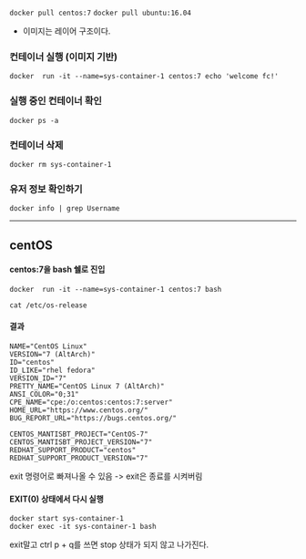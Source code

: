 `docker pull centos:7`
`docker pull ubuntu:16.04`

- 이미지는 레이어 구조이다.

### 컨테이너 실행 (이미지 기반)

`docker  run -it --name=sys-container-1 centos:7 echo 'welcome fc!'`

### 실행 중인 컨테이너 확인

`docker ps -a`

### 컨테이너 삭제

`docker rm sys-container-1`

### 유저 정보 확인하기

`docker info | grep Username`

---

## centOS

#### centos:7을 bash 쉘로 진입  
`docker  run -it --name=sys-container-1 centos:7 bash`

`cat /etc/os-release`

#### 결과

```
NAME="CentOS Linux"
VERSION="7 (AltArch)"
ID="centos"
ID_LIKE="rhel fedora"
VERSION_ID="7"
PRETTY_NAME="CentOS Linux 7 (AltArch)"
ANSI_COLOR="0;31"
CPE_NAME="cpe:/o:centos:centos:7:server"
HOME_URL="https://www.centos.org/"
BUG_REPORT_URL="https://bugs.centos.org/"

CENTOS_MANTISBT_PROJECT="CentOS-7"
CENTOS_MANTISBT_PROJECT_VERSION="7"
REDHAT_SUPPORT_PRODUCT="centos"
REDHAT_SUPPORT_PRODUCT_VERSION="7"
```

exit 명령어로 빠져나올 수 있음 -> exit은 종료를 시켜버림

#### EXIT(0) 상태에서 다시 실행
```
docker start sys-container-1
docker exec -it sys-container-1 bash
```

exit말고 ctrl p + q를 쓰면 stop 상태가 되지 않고 나가진다.